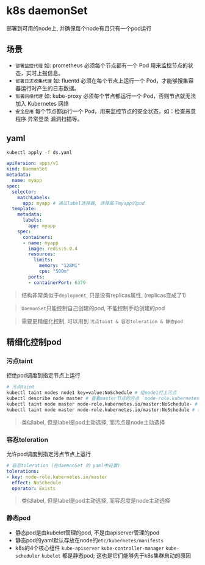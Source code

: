 # k8s daemonSet

部署到可用的node上, 并确保每个node有且只有一个pod运行

## 场景

- `部署监控代理` 如: prometheus 必须每个节点都有一个 Pod 用来监控节点的状态，实时上报信息。
- `部署日志收集代理` 如: fluentd 必须在每个节点上运行一个 Pod，才能够搜集容器运行时产生的日志数据。
- `部署网络代理` 如: kube-proxy 必须每个节点都运行一个 Pod，否则节点就无法加入 Kubernetes 网络
- `安全应用` 每个节点都运行一个 Pod，用来监控节点的安全状态，如：检查恶意程序 异常登录 漏洞扫描等。

## yaml

```sh
kubectl apply -f ds.yaml
```

```yaml
apiVersion: apps/v1
kind: DaemonSet
metadata:
  name: myapp
spec:
  selector:
    matchLabels:
      app: myapp # 通过label选择器, 选择属于myapp的pod
  template:
    metadata:
      labels:
        app: myapp
    spec:
      containers:
      - name: myapp
        image: redis:5.0.4
        resources:
          limits:
            memory: "128Mi"
            cpu: "500m"
        ports:
        - containerPort: 6379
```

> 结构非常类似于`deployment`, 只是没有replicas属性, (replicas变成了1)

> `DaemonSet`只能控制自己创建的pod, 不能控制手动创建的pod

> 需要更精细化控制, 可以用到 `污点taint & 容忍toleration & 静态pod`

## 精细化控制pod

### 污点taint

拒绝pod调度到指定节点上运行

```sh
# 污点taint
kubectl taint nodes node1 key=value:NoSchedule # 给node1打上污点
kubectl describe node master # 查看master节点的污点 `node-role.kubernetes.io/master:NoSchedule`即拒绝pod调度到本node上运行, 因此master节点上不会运行其他pod
kubectl taint node master node-role.kubernetes.io/master:NoSchedule- # 删除master的污点, 允许pod调度到master节点上运行; 缺点是可能导致过多pod灌入master
kubectl taint node master node-role.kubernetes.io/master:NoSchedule # 给master打上污点, 拒绝pod调度到master节点上运行
```

> 类似label, 但是label是pod主动选择, 而污点是node主动选择

### 容忍toleration

允许pod调度到指定污点节点上运行

```yaml
# 容忍toleration (在daemonSet 的 yaml中设置)
tolerations:
- key: node-role.kubernetes.io/master
  effect: NoSchedule
  operator: Exists
```

> 类似label, 但是label是pod主动选择, 而容忍度是node主动选择

### 静态pod

- 静态pod是由kubelet管理的pod, 不是由apiserver管理的pod
- 静态pod的yaml默认存放在node的`etc/kubernetes/manifests`
- k8s的4个核心组件 `kube-apiserver` `kube-controller-manager` `kube-scheduler` `kubelet` 都是静态pod; 这也是它们能够先于k8s集群启动的原因


